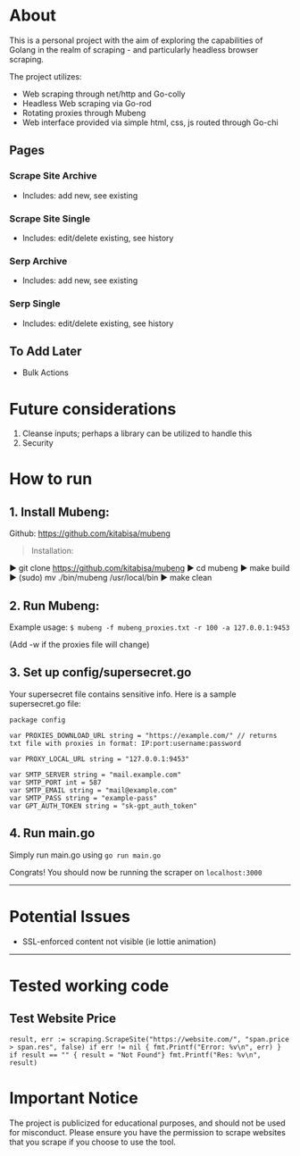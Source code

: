 # About

This is a personal project with the aim of exploring the capabilities of Golang in the realm of scraping - and particularly headless browser scraping.

The project utilizes:
- Web scraping through net/http and Go-colly
- Headless Web scraping via Go-rod
- Rotating proxies through Mubeng
- Web interface provided via simple html, css, js routed through Go-chi

## Pages

### Scrape Site Archive
- Includes: add new, see existing

### Scrape Site Single
- Includes: edit/delete existing, see history

### Serp Archive
- Includes: add new, see existing

### Serp Single
- Includes: edit/delete existing, see history

## To Add Later
- Bulk Actions

# Future considerations
1. Cleanse inputs; perhaps a library can be utilized to handle this
2. Security 

# How to run
## 1. Install Mubeng:

Github: https://github.com/kitabisa/mubeng

> Installation:

▶ git clone https://github.com/kitabisa/mubeng
▶ cd mubeng
▶ make build
▶ (sudo) mv ./bin/mubeng /usr/local/bin
▶ make clean

## 2. Run Mubeng:

Example usage:
` $ mubeng -f mubeng_proxies.txt -r 100 -a 127.0.0.1:9453 `

(Add -w if the proxies file will change)

## 3. Set up config/supersecret.go

Your supersecret file contains sensitive info. Here is a sample supersecret.go file:

```
package config

var PROXIES_DOWNLOAD_URL string = "https://example.com/" // returns txt file with proxies in format: IP:port:username:password

var PROXY_LOCAL_URL string = "127.0.0.1:9453"

var SMTP_SERVER string = "mail.example.com"
var SMTP_PORT int = 587
var SMTP_EMAIL string = "mail@example.com"
var SMTP_PASS string = "example-pass"
var GPT_AUTH_TOKEN string = "sk-gpt_auth_token"

```

## 4. Run main.go

Simply run main.go using `go run main.go`

Congrats! You should now be running the scraper on `localhost:3000`


---

# Potential Issues
- SSL-enforced content not visible (ie lottie animation)

---

# Tested working code

## Test Website Price

`
result, err := scraping.ScrapeSite("https://website.com/", "span.price > span.res", false)
if err != nil { fmt.Printf("Error: %v\n", err) }
if result == "" { result = "Not Found"}
fmt.Printf("Res: %v\n", result)
`

# Important Notice

 The project is publicized for educational purposes, and should not be used for misconduct. Please ensure you have the permission to scrape websites that you scrape if you choose to use the tool.
